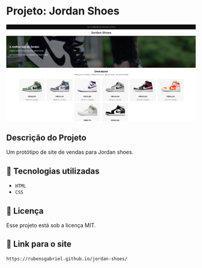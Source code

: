 # Projeto: Jordan Shoes

![preview](./preview.png)

## Descrição do Projeto
<p> Um protótipo de site de vendas para Jordan shoes. </p>

## 🚀 Tecnologias utilizadas
- ``HTML``
- ``CSS``

## :memo: Licença

Esse projeto está sob a licença MIT.

## 🔗 Link para o site

```
https://rubensgabriel.github.io/jordan-shoes/
```
